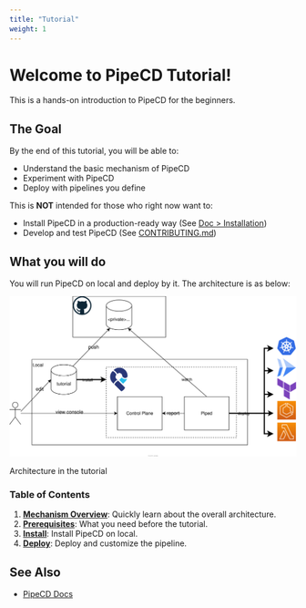 ```yaml
---
title: "Tutorial"
weight: 1
---
```


# **Welcome to PipeCD Tutorial!**

This is a hands-on introduction to PipeCD for the beginners.


## The Goal

By the end of this tutorial, you will be able to:
  - Understand the basic mechanism of PipeCD
  - Experiment with PipeCD
  - Deploy with pipelines you define

This is **NOT** intended for those who right now want to:

- Install PipeCD in a production-ready way (See [Doc > Installation](https://pipecd.dev/docs/installation/))
- Develop and test PipeCD (See [CONTRIBUTING.md](https://github.com/pipe-cd/pipecd/blob/master/CONTRIBUTING.md))

## What you will do

You will run PipeCD on local and deploy by it. The architecture is as below:

![architecture on local](/images/architecture.svg)
<p class="caption">Architecture in the tutorial</p>


### Table of Contents

1. [**Mechanism Overview**](10-overview/): Quickly learn about the overall architecture.
2. [**Prerequisites**](20-prerequisites/): What you need before the tutorial.
3. [**Install**](30-install/): Install PipeCD on local.
4. [**Deploy**](40-deploy/): Deploy and customize the pipeline.

## See Also

- [PipeCD Docs](https://pipecd.dev/docs/)
